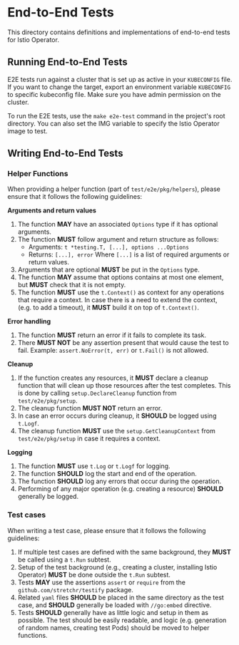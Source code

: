 # End-to-End Tests

This directory contains definitions and implementations of end-to-end tests for Istio Operator.

## Running End-to-End Tests

E2E tests run against a cluster that is set up as active in your `KUBECONFIG` file. If you want to change the target,
export an environment variable `KUBECONFIG` to specific kubeconfig file. Make sure you have admin permission on the
cluster.

To run the E2E tests, use the `make e2e-test` command in the project's root directory.
You can also set the IMG variable to specify the Istio Operator image to test.

## Writing End-to-End Tests

### Helper Functions

When providing a helper function (part of `test/e2e/pkg/helpers`),
please ensure that it follows the following guidelines:

**Arguments and return values**
1. The function **MAY** have an associated `Options` type if it has optional arguments.
2. The function **MUST** follow argument and return structure as follows:
   - Arguments: `t *testing.T, [...], options ...Options`
   - Returns: `[...], error`
   Where `[...]` is a list of required arguments or return values.
3. Arguments that are optional **MUST** be put in the `Options` type.
4. The function **MAY** assume that options contains at most one element,
   but **MUST** check that it is not empty.
5. The function **MUST** use the `t.Context()` as context for any operations that require a context.
   In case there is a need to extend the context, (e.g. to add a timeout), it **MUST** build it on top of `t.Context()`.

**Error handling**
1. The function **MUST** return an error if it fails to complete its task.
2. There **MUST NOT** be any assertion present that would cause the test to fail.
   Example: `assert.NoError(t, err)` or `t.Fail()` is not allowed.

**Cleanup**

1. If the function creates any resources, it **MUST** declare a cleanup function
   that will clean up those resources after the test completes.
   This is done by calling `setup.DeclareCleanup` function from `test/e2e/pkg/setup`.
2. The cleanup function **MUST NOT** return an error.
3. In case an error occurs during cleanup, it **SHOULD** be logged using `t.Logf`.
4. The cleanup function **MUST** use the `setup.GetCleanupContext` from `test/e2e/pkg/setup` in case it requires a context.

**Logging**
1. The function **MUST** use `t.Log` or `t.Logf` for logging.
2. The function **SHOULD** log the start and end of the operation.
3. The function **SHOULD** log any errors that occur during the operation.
4. Performing of any major operation (e.g. creating a resource) **SHOULD** generally be logged.

### Test cases

When writing a test case, please ensure that it follows the following guidelines:

1. If multiple test cases are defined with the same background, they **MUST** be called using a `t.Run` subtest.
2. Setup of the test background (e.g., creating a cluster, installing Istio Operator) **MUST** be done outside the `t.Run` subtest.
3. Tests **MAY** use the assertions `assert` or `require` from the `github.com/stretchr/testify` package.
4. Related `yaml` files **SHOULD** be placed in the same directory as the test case, and **SHOULD** generally be loaded
   with `//go:embed` directive.
5. Tests **SHOULD** generally have as little logic and setup in them as possible.
   The test should be easily readable, and logic (e.g. generation of random names, creating test Pods) should be moved to helper functions.
